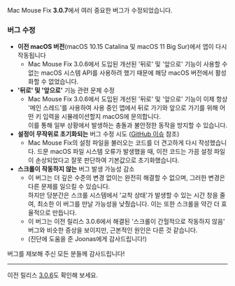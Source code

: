 Mac Mouse Fix **3.0.7**에서 여러 중요한 버그가 수정되었습니다.

### 버그 수정

- **이전 macOS 버전**(macOS 10.15 Catalina 및 macOS 11 Big Sur)에서 앱이 다시 작동됩니다
    - Mac Mouse Fix 3.0.6에서 도입된 개선된 '뒤로' 및 '앞으로' 기능이 사용할 수 없는 macOS 시스템 API를 사용하려 했기 때문에 해당 macOS 버전에서 활성화할 수 없었습니다.
- **'뒤로' 및 '앞으로'** 기능 관련 문제 수정
    - Mac Mouse Fix 3.0.6에서 도입된 개선된 '뒤로' 및 '앞으로' 기능이 이제 항상 '메인 스레드'를 사용하여 사용 중인 앱에서 뒤로 가기와 앞으로 가기를 위해 어떤 키 입력을 시뮬레이션할지 macOS에 문의합니다. \
    이를 통해 일부 상황에서 발생하는 충돌과 불안정한 동작을 방지할 수 있습니다.
- **설정이 무작위로 초기화되는** 버그 수정 시도 ([GitHub 이슈](https://github.com/noah-nuebling/mac-mouse-fix/issues?q=is%3Aissue%20label%3A%22Config%20Reset%20Intermittently%22) 참조)
    - Mac Mouse Fix의 설정 파일을 불러오는 코드를 더 견고하게 다시 작성했습니다. 드문 macOS 파일 시스템 오류가 발생했을 때, 이전 코드는 가끔 설정 파일이 손상되었다고 잘못 판단하여 기본값으로 초기화했습니다.
- **스크롤이 작동하지 않는** 버그 발생 가능성 감소
    - 이 버그는 더 깊은 수준의 변경 없이는 완전히 해결할 수 없으며, 그러한 변경은 다른 문제를 일으킬 수 있습니다. \
    하지만 당분간은 스크롤 시스템에서 '교착 상태'가 발생할 수 있는 시간 창을 줄여, 최소한 이 버그를 만날 가능성을 낮췄습니다. 이는 또한 스크롤을 약간 더 효율적으로 만듭니다.
    - 이 버그는 이전 릴리스 3.0.6에서 해결된 '스크롤이 간헐적으로 작동하지 않음' 버그와 비슷한 증상을 보이지만, 근본적인 원인은 다른 것 같습니다.
    - (진단에 도움을 준 Joonas에게 감사드립니다!)

버그를 제보해 주신 모든 분들께 감사드립니다!

---

이전 릴리스 [3.0.6](https://github.com/noah-nuebling/mac-mouse-fix/releases/tag/3.0.6)도 확인해 보세요.